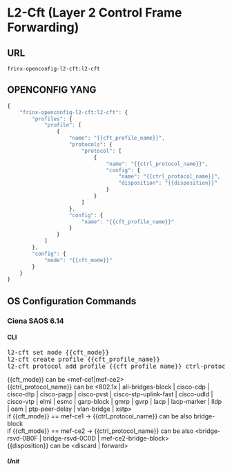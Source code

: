 # L2-Cft (Layer 2 Control Frame Forwarding)

## URL

```
frinx-openconfig-l2-cft:l2-cft
```

## OPENCONFIG YANG

```javascript
{
    "frinx-openconfig-l2-cft:l2-cft": {
        "profiles": {
            "profile": [
                {
                    "name": "{{cft_profile_name}}",              
                    "protocols": {
                        "protocol": [
                            {
                                "name": "{{ctrl_protocol_name}}",
                                "config": {
                                    "name": "{{ctrl_protocol_name}}",
                                    "disposition": "{{disposition}}"
                                }
                            }
                        ]
                    },
                    "config": {
                        "name": "{{cft_profile_name}}"
                    }
                }
            ]
        },
        "config": {
            "mode": "{{cft_mode}}"
        }
    }
}
```
## OS Configuration Commands

### Ciena SAOS 6.14

#### CLI

<pre>
l2-cft set mode {{cft_mode}}
l2-cft create profile {{cft_profile_name}}
l2-cft protocol add profile {{cft_profile_name}} ctrl-protocol {{ctrl_protocol_name}} untagged-disposition {{disposition}}
</pre>

{{cft_mode}} can be <mef-ce1|mef-ce2>  
{{ctrl_protocol_name}} can be <802.1x | all-bridges-block | cisco-cdp | 
cisco-dtp | cisco-pagp | cisco-pvst | cisco-stp-uplink-fast | cisco-udld | 
cisco-vtp | elmi | esmc | garp-block | gmrp | gvrp | lacp | lacp-marker | 
lldp | oam | ptp-peer-delay | vlan-bridge | xstp>  
if {{cft_mode}} ==  mef-ce1 -> {{ctrl_protocol_name}} can be also bridge-block  
if {{cft_mode}} ==  mef-ce2 -> {{ctrl_protocol_name}} can be also <bridge-rsvd-0B0F |
bridge-rsvd-0C0D | mef-ce2-bridge-block>  
{{disposition}} can be <discard | forward>  


##### Unit